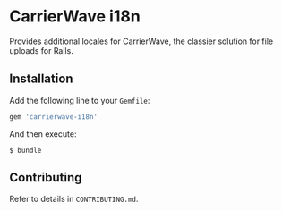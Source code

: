 # CarrierWave i18n

Provides additional locales for CarrierWave, the classier solution for file uploads for Rails.

## Installation

Add the following line to your `Gemfile`:

```ruby
gem 'carrierwave-i18n'
```

And then execute:

```
$ bundle
```

## Contributing

Refer to details in `CONTRIBUTING.md`.
